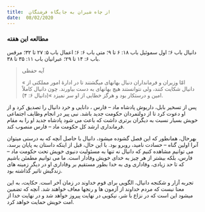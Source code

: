 ```yaml
---
title:  از چاه شیران به جایگاه فرشتگان
date:  08/02/2020
---
```


### مطالعه این هفته
دانیال باب ۶؛ اول سموئیل باب ۱۸: ۶ تا ۹؛ متی باب ۶: ۶؛ اعمال باب ۵: ۲۷ تا ۳۲؛ مرقس باب ۶: ۱۴ تا ۲۹؛ عبرانیان باب ۱۱: ۳۵ تا ۳۸.

> <p>آیه حفظی</p>
> « امّا وزیران و فرمانداران دنبال بهانهای میگشتند تا در ادارهٔ امور مملکتی از دانیال شکایت کنند، ولی نتوانستند هیچ بهانهای به دست بیاورند. چون دانیال کاملاً امین و درستکار بود و هرگز خطایی از او سر نمیزد »(دانیال ۶: ۴).

پس از تسخیر بابل، داریوش پادشاه ماد – فارس ، دانایی و خرد دانیال را تصدیق کرد و از او دعوت کرد تا از دولتمردان حکومت جدید باشد. نبی پیر در انجام وظایف اجتماعی خویش بسیار نسبت به دیگران برتری داشت که باعث می شود پادشاه جدید او را به مقام فرمانداری ارشد کل حکومت ماد – فارس منصوب کند.

بهرحال، همانطور که این فصل گشوده میشود، دانیال با حاصل آنچه که به درستی میتوان آنرا اولین گناه – حسادت نامید، روبرو بود. با این حال، قبل از اینکه داستان به پایان برسد، می توانیم مشاهده کنیم که دانیال نه تنها به مسئولیت دنیوی خویش تحت حکومت ماد – فارس، بلکه بیشتر از هر چیز به خدای خویش وفادار است. ما می توانیم مطمئن باشیم که تا حد زیادی، وفاداری وی به خدا بطور مستقیم بر وفاداری او در دیگر زمینه های زندگیش تاثیر گذاشته بود.

تجربه آزار و شکنجه دانیال، الگویی برای قوم خداوند در زمان آخر است. حکایت، به این معنا نیست که مردم خداوند از آزمون ها و رنجها معاف خواهند شد. آنچه که تضمین میشود این است که در نزاع با شر، نیکویی در نهایت پیروز خواهد شد و در نهایت خدا از امت خویش حمایت خواهد کرد.